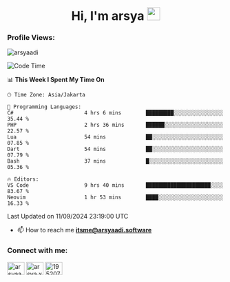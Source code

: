 <h1 align="center">Hi, I'm arsya 
  <img src="https://media.giphy.com/media/hvRJCLFzcasrR4ia7z/giphy.gif" width="30px"/>
</h1>

<p align="left"> <h3>Profile Views:</h3> <img src="https://komarev.com/ghpvc/?username=arsyaadi&label=Profile%20views&color=0e75b6&style=flat" alt="arsyaadi" /> </p>

<!--START_SECTION:waka-->
![Code Time](http://img.shields.io/badge/Code%20Time-3%2C217%20hrs%2038%20mins-blue)

📊 **This Week I Spent My Time On** 

```text
🕑︎ Time Zone: Asia/Jakarta

💬 Programming Languages: 
C#                       4 hrs 6 mins        █████████░░░░░░░░░░░░░░░░   35.44 % 
PHP                      2 hrs 36 mins       ██████░░░░░░░░░░░░░░░░░░░   22.57 % 
Lua                      54 mins             ██░░░░░░░░░░░░░░░░░░░░░░░   07.85 % 
Dart                     54 mins             ██░░░░░░░░░░░░░░░░░░░░░░░   07.79 % 
Bash                     37 mins             █░░░░░░░░░░░░░░░░░░░░░░░░   05.36 % 

🔥 Editors: 
VS Code                  9 hrs 40 mins       █████████████████████░░░░   83.67 % 
Neovim                   1 hr 53 mins        ████░░░░░░░░░░░░░░░░░░░░░   16.33 % 
```


 Last Updated on 11/09/2024 23:19:00 UTC
<!--END_SECTION:waka-->

- 📫 How to reach me **itsme@arsyaadi.software**


<h3 align="left">Connect with me:</h3>
<p align="left">
<a href="https://linkedin.com/in/arsyaadi" target="blank"><img align="center" src="https://raw.githubusercontent.com/rahuldkjain/github-profile-readme-generator/master/src/images/icons/Social/linked-in-alt.svg" alt="arsyaadi" height="30" width="40" /></a>
<a href="https://fb.com/arsya.xkz" target="blank"><img align="center" src="https://raw.githubusercontent.com/rahuldkjain/github-profile-readme-generator/master/src/images/icons/Social/facebook.svg" alt="arsya.xkz" height="30" width="40" /></a>
<a href="https://stackoverflow.com/users/19520749" target="blank"><img align="center" src="https://raw.githubusercontent.com/rahuldkjain/github-profile-readme-generator/master/src/images/icons/Social/stack-overflow.svg" alt="19520749" height="30" width="40" /></a>
</p>
